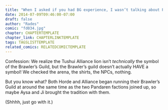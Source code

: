 ```yaml
---
title: "When I asked if you had BG experience, I wasn’t talking about PVP"
date: 2014-07-09T09:46:00-07:00
draft: false
author: "Rades"
comic: "fd034.jpg"
chapter: CHAPTERTEMPLATE
chapter_link: CHAPTERLINKTEMPLATE
tags: TAGSLISTTEMPLATE
related_comics: RELATEDCOMICTEMPLATE
---
```


Confession: We realize the Tushui Alliance lion isn’t *technically* the symbol of the Brawler’s Guild, but the Brawler’s guild doesn’t actually HAVE a symbol! We checked the arena, the shirts, the NPCs, nothing. 


But you know what? Both Horde and Alliance began running their Brawler’s Guild at around the same time as the two Pandaren factions joined up, so maybe Aysa and Ji brought the tradition with them.


(Shhhh, just go with it.)

